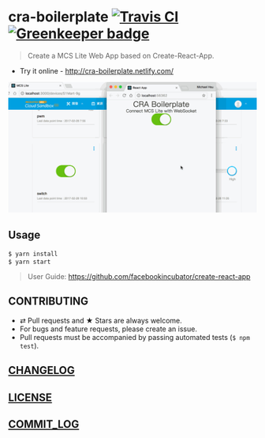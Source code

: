 # cra-boilerplate [![Travis CI](https://travis-ci.org/MCS-Lite/cra-boilerplate.svg?branch=master)](https://travis-ci.org/MCS-Lite/cra-boilerplate) [![Greenkeeper badge](https://badges.greenkeeper.io/MCS-Lite/cra-boilerplate.svg?token=52ec9b91a2e5f6615c7d324d0523f17ff904fd586ea3c0884063752ec925ef7a)](https://greenkeeper.io/)

> Create a MCS Lite Web App based on Create-React-App.

-   Try it online - http://cra-boilerplate.netlify.com/

![DEMO](./docs/demo.gif)

## Usage

```
$ yarn install
$ yarn start
```

> User Guide: https://github.com/facebookincubator/create-react-app

## CONTRIBUTING

* ⇄ Pull requests and ★ Stars are always welcome.
* For bugs and feature requests, please create an issue.
* Pull requests must be accompanied by passing automated tests (`$ npm test`).

## [CHANGELOG](CHANGELOG.md)
## [LICENSE](LICENSE)
## [COMMIT_LOG](COMMIT_LOG.md)
